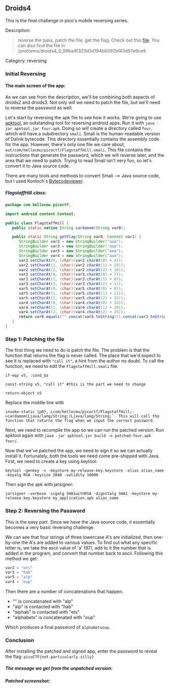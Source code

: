 ## Droids4
This is the final challenge in pico's mobile reversing series. 

Description:
> reverse the pass, patch the file, get the flag. Check out this [file](https://2019shell1.picoctf.com/static/096cad83a0fefbccfd0cdceab3911bb8/four.apk). You can also find the file in /problems/droids4_0_99ba4f323d3d194b5092bf43d97e9ce9.

Category: reversing

### Initial Reversing
#### The main screen of the app:

As we can see from the description, we'll be combining both aspects of droids2 and droids3. Not only will we need to patch the file, but we'll need to reverse the password as well. 

Let's start by reversing the apk file to see how it works. We're going to use [apktool](https://ibotpeaches.github.io/Apktool/), an outstanding tool for reversing android apps. Run it with `java -jar apktool.jar four.apk`. Doing so will create a directory called `four`, which will have a subdirectory `smali`. Smali is the human-readable version of Dalvik bytecode. This directory essentially contains the assembly code for the app. However, there's only one file we care about, `out/com/hellocmu/picoctf/FlagstaffHill.smali`. This file contains the instructions that generate the password, which we will reverse later, and the area that we need to patch. Trying to read Smali isn't very fun, so let's convert it to Java source code. 

There are many tools and methods to convert Smali --> Java source code, but I used Konloch's [Bytecodeviewer](https://bytecodeviewer.com/).

##### FlagstaffHill.class:
```Java
package com.hellocmu.picoctf;

import android.content.Context;

public class FlagstaffHill {
   public static native String cardamom(String var0);

   public static String getFlag(String var0, Context var1) {
      StringBuilder var2 = new StringBuilder("aaa");
      StringBuilder var3 = new StringBuilder("aaa");
      StringBuilder var5 = new StringBuilder("aaa");
      StringBuilder var4 = new StringBuilder("aaa");
      var2.setCharAt(0, (char)(var2.charAt(0) + 4));
      var2.setCharAt(1, (char)(var2.charAt(1) + 19));
      var2.setCharAt(2, (char)(var2.charAt(2) + 18));
      var3.setCharAt(0, (char)(var3.charAt(0) + 7));
      var3.setCharAt(1, (char)(var3.charAt(1) + 0));
      var3.setCharAt(2, (char)(var3.charAt(2) + 1));
      var5.setCharAt(0, (char)(var5.charAt(0) + 0));
      var5.setCharAt(1, (char)(var5.charAt(1) + 11));
      var5.setCharAt(2, (char)(var5.charAt(2) + 15));
      var4.setCharAt(0, (char)(var4.charAt(0) + 14));
      var4.setCharAt(1, (char)(var4.charAt(1) + 20));
      var4.setCharAt(2, (char)(var4.charAt(2) + 15));
      return var0.equals("".concat(var5.toString()).concat(var3.toString()).concat(var2.toString()).concat(var4.toString())) ? "call it" : "NOPE";
   }
}
```
####
### Step 1: Patching the file
The first thing we need to do is patch the file. The problem is that the function that returns the flag is never called. The place that we'd expect to see it is replaced with `"call it"`, a hint from the author no doubt. To call the function, we need to edit the `FlagstaffHill.smali` file. 
```
if-eqz v5, :cond_ba

const-string v5, "call it" #this is the part we need to change

return-object v5
```
Replace the middle line with 
```
invoke-static {p0}, Lcom/hellocmu/picoctf/FlagstaffHill;->cardamom(Ljava/lang/String;)Ljava/lang/String;`. This will call the function that returns the flag when we input the correct password.
```

Next, we need to recompile the app so we can run the patched version. Run apktool again with `java -jar apktool.jar build -o patched-four.apk four/`.

Now that we've patched the app, we need to sign it so we can actually install it. Fortunately, both the tools we need come pre-shipped with Java. First, we need to create a key using keytool:
```
keytool -genkey -v -keystore my-release-key.keystore -alias alias_name -keyalg RSA -keysize 2048 -validity 10000
```
Then sign the apk with jarsigner:
```
jarsigner -verbose -sigalg SHA1withRSA -digestalg SHA1 -keystore my-release-key.keystore my_application.apk alias_name
```
### Step 2: Reversing the Password
This is the easy part. Since we have the Java source code, it essentially becomes a very basic reversing challenge. 

We can see that four strings of three lowercase A's are initialized, then one-by-one the A's are added to various values. To find out what any specific letter is, we take the ascii value of 'a' (97), add to it the number that is added in the program, and convert that number back to ascii. Following this method we get:
```Java
var2 = "ets"
var3 = "hab"
var5 = "alp"
var4 = "oup"
```
Then there are a number of concatenations that happen. 
* "" is concatenated with "alp"
* "alp" is contacted with "hab"
* "alphab" is contacted with "ets"
* "alphabets" is concatenated with "oup"

Which produces a final password of `alphabetsoup`.
### Conclusion
After installing the patched and signed app, enter the password to reveal the flag:
`picoCTF{not.particularly.silly}`
##### The message we get from the unpatched version:
##### Patched screenshot: